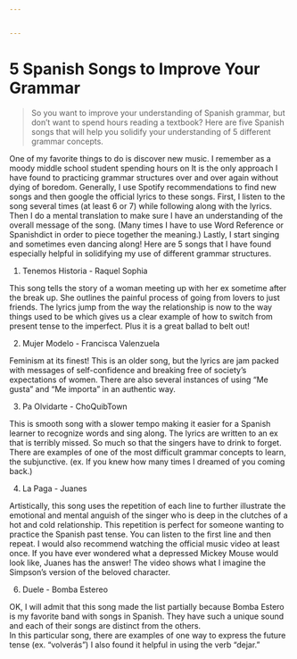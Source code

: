 ```yaml
---


---
```


<h1 id="spanish-songs-to-improve-your-grammar">5 Spanish Songs to Improve Your Grammar</h1>
<blockquote>
<p>So you want to improve your understanding of Spanish grammar, but don’t want to spend hours reading a textbook? Here are five Spanish songs that will help you solidify your understanding of 5 different grammar concepts.</p>
</blockquote>
<p>One of my favorite things to do is discover new music. I remember as a moody middle school student spending hours on    It is the only approach I have found to practicing grammar structures over and over again without dying of boredom. Generally, I use Spotify recommendations to find new songs and then google the official lyrics to these songs. First, I listen to the song several times (at least 6 or 7) while following along with the lyrics. Then I do a mental translation to make sure I have an understanding of the overall message of the song. (Many times I have to use Word Reference or Spanishdict in order to piece together the meaning.) Lastly, I start singing and sometimes even dancing along! Here are 5 songs that I have found especially helpful in solidifying my use of different grammar structures.</p>
<ol>
<li>Tenemos Historia - Raquel Sophia</li>
</ol>
<p>This song tells the story of a woman meeting up with her ex sometime after the break up. She outlines the painful process of going from lovers to just friends. The lyrics jump from the way the relationship is now to the way things used to be which gives us a clear example of how to switch from present tense to the imperfect. Plus it is a great ballad to belt out!</p>
<ol start="2">
<li>Mujer Modelo - Francisca Valenzuela</li>
</ol>
<p>Feminism at its finest! This is an older song, but the lyrics are jam packed with messages of self-confidence and breaking free of society’s expectations of women. There are also several instances of using “Me gusta” and “Me importa” in an authentic way.</p>
<ol start="3">
<li>Pa Olvidarte - ChoQuibTown</li>
</ol>
<p>This is smooth song with a slower tempo making it easier for a Spanish learner to recognize words and sing along. The lyrics are written to an ex that is terribly missed. So much so that the singers have to drink to forget. There are examples of one of the most difficult grammar concepts to learn, the subjunctive. (ex. If you knew how many times I dreamed of you coming back.)</p>
<ol start="4">
<li>La Paga - Juanes</li>
</ol>
<p>Artistically, this song uses the repetition of each line to further illustrate the emotional and mental anguish of the singer who is deep in the clutches of a hot and cold relationship. This repetition is perfect for someone wanting to practice the Spanish past tense. You can listen to the first line and then repeat. I would also recommend watching the official music video at least once. If you have ever wondered what a depressed Mickey Mouse would look like, Juanes has the answer! The video shows what I imagine the Simpson’s version of the beloved character.</p>
<ol start="6">
<li>Duele - Bomba Estereo</li>
</ol>
<p>OK, I will admit that this song made the list partially because Bomba Estero is my favorite band with songs in Spanish. They have such a unique sound and each of their songs are distinct from the others.<br>
In this particular song, there are examples of one way to express the future tense (ex. “volverás”) I also found it helpful in using the verb “dejar.”</p>


